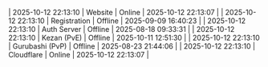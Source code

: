 | 2025-10-12 22:13:10 | Website | Online | 2025-10-12 22:13:07 |
| 2025-10-12 22:13:10 | Registration | Offline | 2025-09-09 16:40:23 |
| 2025-10-12 22:13:10 | Auth Server | Offline | 2025-08-18 09:33:31 |
| 2025-10-12 22:13:10 | Kezan (PvE) | Offline | 2025-10-11 12:51:30 |
| 2025-10-12 22:13:10 | Gurubashi (PvP) | Offline | 2025-08-23 21:44:06 |
| 2025-10-12 22:13:10 | Cloudflare | Online | 2025-10-12 22:13:07 |
